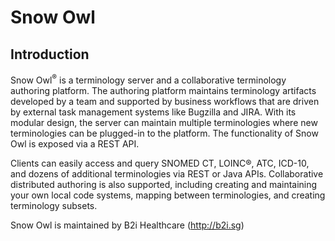 # Snow Owl

## Introduction
Snow Owl<sup>®</sup> is a terminology server and a collaborative terminology authoring platform.  The authoring platform maintains terminology artifacts developed by a team and supported by business workflows that are driven by external task management systems like Bugzilla and JIRA.  With its modular design, the server can maintain multiple terminologies where new terminologies can be plugged-in to the platform.  The functionality of Snow Owl is exposed via a REST API.

Clients can easily access and query SNOMED CT, LOINC®, ATC, ICD-10, and dozens of additional terminologies via REST or Java APIs. Collaborative distributed authoring is also supported, including creating and maintaining your own local code systems, mapping between terminologies, and creating terminology subsets.

Snow Owl is maintained by B2i Healthcare (http://b2i.sg)

